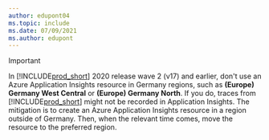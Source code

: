 ```yaml
---
author: edupont04
ms.topic: include
ms.date: 07/09/2021
ms.author: edupont
---
```

> [!IMPORTANT]
> In [!INCLUDE[prod_short](../includes/prod_short.md)] 2020 release wave 2 (v17) and earlier, don't use an Azure Application Insights resource in Germany regions, such as **(Europe) Germany West Central** or **(Europe) Germany North**. If you do, traces from [!INCLUDE[prod_short](../includes/prod_short.md)] might not be recorded in Application Insights. The mitigation is to create an Azure Application Insights resource in a region outside of Germany. Then, when the relevant time comes, move the resource to the preferred region.
